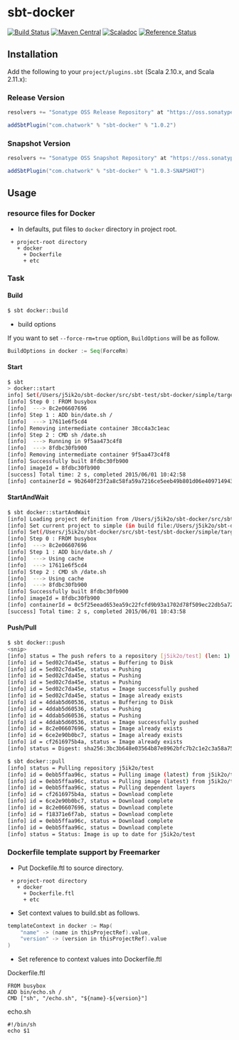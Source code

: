 # sbt-docker

[![Build Status](https://travis-ci.org/chatwork/sbt-docker.svg)](https://travis-ci.org/chatwork/sbt-docker)
[![Maven Central](https://maven-badges.herokuapp.com/maven-central/com.chatwork/sbt-docker/badge.svg)](https://maven-badges.herokuapp.com/maven-central/com.chatwork/sbt-docker)
[![Scaladoc](http://javadoc-badge.appspot.com/com.chatwork/sbt-docker_2.10.svg?label=scaladoc)](http://javadoc-badge.appspot.com/com.chatwork/sbt-docker_2.10)
[![Reference Status](https://www.versioneye.com/java/com.chatwork:sbt-docker_2.10/reference_badge.svg?style=flat)](https://www.versioneye.com/java/com.chatwork:sbt-docker_2.10/references)

## Installation

Add the following to your `project/plugins.sbt` (Scala 2.10.x, and Scala 2.11.x):

### Release Version

```scala
resolvers += "Sonatype OSS Release Repository" at "https://oss.sonatype.org/content/repositories/releases/"

addSbtPlugin("com.chatwork" % "sbt-docker" % "1.0.2")
```

### Snapshot Version

```scala
resolvers += "Sonatype OSS Snapshot Repository" at "https://oss.sonatype.org/content/repositories/snapshots/"

addSbtPlugin("com.chatwork" % "sbt-docker" % "1.0.3-SNAPSHOT")
```

## Usage

### resource files for Docker

- In defaults, put files to `docker` directory in project root.

```
 + project-root directory
   + docker
     + Dockerfile
     + etc
```

### Task

#### Build

```sh
$ sbt docker::build
```

- build options

If you want to set `--force-rm=true` option, `BuildOptions` will be as follow. 

```scala
BuildOptions in docker := Seq(ForceRm)
```

#### Start

```sh
$ sbt
> docker::start
info] Set(/Users/j5ik2o/sbt-docker/src/sbt-test/sbt-docker/simple/target/docker/Dockerfile, /Users/j5ik2o/sbt-docker/src/sbt-test/sbt-docker/simple/target/docker/bin/date.sh)
[info] Step 0 : FROM busybox
[info]  ---> 8c2e06607696
[info] Step 1 : ADD bin/date.sh /
[info]  ---> 17611e6f5cd4
[info] Removing intermediate container 38cc4a3c1eac
[info] Step 2 : CMD sh /date.sh
[info]  ---> Running in 9f5aa473c4f8
[info]  ---> 8fdbc30fb900
[info] Removing intermediate container 9f5aa473c4f8
[info] Successfully built 8fdbc30fb900
[info] imageId = 8fdbc30fb900
[success] Total time: 2 s, completed 2015/06/01 10:42:58
[info] containerId = 9b2640f23f2a8c58fa59a7216ce5eeb49b801d06e4097149433bf63827e3dec6, out = Mon Jun 1 01:42:58 UTC 2015
```

#### StartAndWait

```sh
$ sbt docker::startAndWait
[info] Loading project definition from /Users/j5ik2o/sbt-docker/src/sbt-test/sbt-docker/simple/project
[info] Set current project to simple (in build file:/Users/j5ik2o/sbt-docker/src/sbt-test/sbt-docker/simple/)
[info] Set(/Users/j5ik2o/sbt-docker/src/sbt-test/sbt-docker/simple/target/docker/Dockerfile, /Users/j5ik2o/sbt-docker/src/sbt-test/sbt-docker/simple/target/docker/bin/date.sh)
[info] Step 0 : FROM busybox
[info]  ---> 8c2e06607696
[info] Step 1 : ADD bin/date.sh /
[info]  ---> Using cache
[info]  ---> 17611e6f5cd4
[info] Step 2 : CMD sh /date.sh
[info]  ---> Using cache
[info]  ---> 8fdbc30fb900
[info] Successfully built 8fdbc30fb900
[info] imageId = 8fdbc30fb900
[info] containerId = 0c5f25eead653ea59c22fcfd9b93a1702d78f509ec22db5a727491344932164d, out = Mon Jun 1 01:43:58 UTC 2015
[success] Total time: 2 s, completed 2015/06/01 10:43:58
```

#### Push/Pull

```sh
$ sbt docker::push
<snip>
[info] status = The push refers to a repository [j5ik2o/test] (len: 1)
[info] id = 5ed02c7da45e, status = Buffering to Disk
[info] id = 5ed02c7da45e, status = Pushing
[info] id = 5ed02c7da45e, status = Pushing
[info] id = 5ed02c7da45e, status = Pushing
[info] id = 5ed02c7da45e, status = Image successfully pushed
[info] id = 5ed02c7da45e, status = Image already exists
[info] id = 4ddab5d60536, status = Buffering to Disk
[info] id = 4ddab5d60536, status = Pushing
[info] id = 4ddab5d60536, status = Pushing
[info] id = 4ddab5d60536, status = Image successfully pushed
[info] id = 8c2e06607696, status = Image already exists
[info] id = 6ce2e90b0bc7, status = Image already exists
[info] id = cf2616975b4a, status = Image already exists
[info] status = Digest: sha256:3bc3b648e03564b87e8962bfc7b2c1e2c3a58a75a5c8bdbd2dd1c5293087094d
```

```sh
$ sbt docker::pull
[info] status = Pulling repository j5ik2o/test
[info] id = 0ebb5ffaa96c, status = Pulling image (latest) from j5ik2o/test
[info] id = 0ebb5ffaa96c, status = Pulling image (latest) from j5ik2o/test, endpoint: https://registry-1.docker.io/v1/
[info] id = 0ebb5ffaa96c, status = Pulling dependent layers
[info] id = cf2616975b4a, status = Download complete
[info] id = 6ce2e90b0bc7, status = Download complete
[info] id = 8c2e06607696, status = Download complete
[info] id = f18371e6f7ab, status = Download complete
[info] id = 0ebb5ffaa96c, status = Download complete
[info] id = 0ebb5ffaa96c, status = Download complete
[info] status = Status: Image is up to date for j5ik2o/test
```




### Dockerfile template support by Freemarker

- Put Dockefile.ftl to source directory.

```
 + project-root directory
   + docker
     + Dockerfile.ftl
     + etc
```

- Set context values to build.sbt as follows.

```scala
templateContext in docker := Map(
    "name" -> (name in thisProjectRef).value,
    "version" -> (version in thisProjectRef).value
)
```

- Set reference to context values into Dockerfile.ftl 

Dockerfile.ftl

```
FROM busybox
ADD bin/echo.sh /
CMD ["sh", "/echo.sh", "${name}-${version}"]
```

echo.sh

```
#!/bin/sh
echo $1
```
